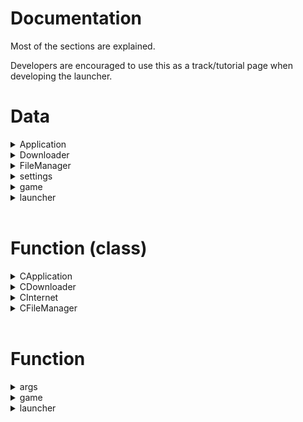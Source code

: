 Documentation
=============

Most of the sections are explained.

Developers are encouraged to use this as a track/tutorial page when developing the launcher.

Data
====

<details><summary>Application</summary>

```c
typedef struct
{
  char* html;
  char* url;
} Page;

static struct ApplicationDefinition
{
  char* path;
  char* name;
  char* icon;
  char* background;
  char* version;
  Page  news;
  Page  help;
} application;

typedef struct
{
  GtkWidget *text_view;
  GAsyncQueue *queue;
  guint source_id;
} LogDisplay;
```

</details>

<details><summary>Downloader</summary>

```c
typedef enum
{
  LWJGL = 0,
  AUTHLIB,
  APACHE_COMMONS_IO,
  APACHE_COMMONS_LANG3,
  GSON,
  GUAVA,
  ICU4J,
  JOPT_SIMPLE,
  LOG4J_CORE,
  LOG4J_API,
  PAULSCODE_CODECJORBIS,
  PAULSCODE_CODECWAV,
  PAULSCODE_JAVA_SOUND,
  PAULSCODE_LWJGL_OPENAL,
  PAULSCODE_SOUND_SYSTEM,
  NETTY_AIO,
  LIBRARY_LAST
} Library;
```

</details>

<details><summary>FileManager</summary>

```c
#define MAX_FM_FILES 10
static struct ArchivedFiles
{ char path[256];
  unsigned char txt;
  FILE* stream;
} file[MAX_FM_FILES];
```

</details>

<details><summary>settings</summary>

```c
typedef struct
{
  struct MCVer
  {
    unsigned char major;
    unsigned char minor;
    unsigned char patch;
  } version;
  char username[16];
  struct MCDir
  {
    char game[128];
    char asset[128];
  } directory;
} MinecraftSettings;
extern MinecraftSettings mc;
```

</details>

<details><summary>game</summary>

```c
char* progress_label_text = "Preparing to download...";
GtkWidget* progress_label;

gint dl_total = 0;
gint dl_current = 0;
```

</details>

<details><summary>launcher</summary>

```c
GtkWidget *window = NULL;
GtkWidget *vbox   = NULL;
GtkWidget *hbox   = NULL,
            *hgrid  = NULL,
              *profile_box      = NULL,
                *version_list     = NULL,
                *settings_button  = NULL,
              *play_box         = NULL,
                *play_button      = NULL,
              *info_box         = NULL,
                *user_entry       = NULL,
                *repository       = NULL;

GtkTextBuffer *logger_text  = NULL,
              *user_text    = NULL;

LogDisplay *logger = NULL;
```

</details>

<br>

Function (class)
================

<details><summary>CApplication</summary>

Private
-------

- `on_window_destroy(GtkWidget* widget, gpointer data)`:<br>
  Quit the application after main window destroy.<br>
  Return type: `void`.

- `set_widget_size(GtkWidget* widget, int size_x, int size_y)`:<br>
  Resize the <b>widget</b> using the provided <b>size</b>.<br>
  Return type: `void`.

- `process_log_messages(LogDisplay *log_display)`:<br>
  Process the log messages in the queue.<br>
  Return type: `gboolean`.

Public
------

- `Box`:<br>
  * `Create(GtkWidget* container, GtkOrientation orientation)`:<br>
    Create a box <b>widget</b> attached to a <b>container</b> with a <b>[GTK orientation](https://docs.gtk.org/gtk3/enum.Orientation.html#members)</b>.<br>
    If a `NULL` is defined for <b>container</b>, it will not attach.<br>
    Return type: `GtkWidget*`.<br>
  * `Resize(GtkWidget* box, int size_x, int size_y)`:<br>
    Same as <b>set_widget_size</b>.<br>
    Return type: `void`.

- `Text`:<br>
  * `Logger(GtkWidget* widget)`:<br>
    Create a read-only log box.<br>
    Return type: `LogDisplay*`.

- `Window`:<br>
  * `Create(const char* window_name, int size_x, int size_y, GtkWindowPosition window_position)`:<br>
    Create window <b>widget</b> based on <b>name</b>, <b>size</b>, and <b>[GTK window position](https://docs.gtk.org/gtk3/enum.WindowPosition.html#members)</b>.<br>
    First window will be treated as main window.<br>
    Return type: `GtkWidget*`.<br>
  * `Resize(GtkWidget* box, int size_x, int size_y)`:<br>
    Same as <b>set_widget_size</b>.<br>
    Return type: `void`.<br>
  * `SetIcon(GtkWidget* window, const char* filepath)`:<br>
    Set the application icon, from a <b>file path</b>.<br>
    Return type: `void`.<br>
  * `SetBackground(GtkWidget* window, const char* filepath)`:<br>
    Set the background image, from a <b>file path</b>, forcing the size to `96x96`.<br>
    Return type: `void`.

- `Initialise(int argc, char** argv)`:<br>
  Start GTK application.<br>
  Return type: `void`.

- `Loop(void)`:<br>
  Avoid closing the application while main window is still running.<br>
  Return type: `void`.

</details>

<details><summary>CDownloader</summary>

Private
-------

- `extract_response_url(const char *data)`:<br>
  Get the <b>hash</b> URL from response data.<br>
  Return type: `char*`.

Public
------

- `FindGame(const char* version, const char* type, int force)`:<br>
  Get Minecraft <b>client</b> from server.<br>
  Return type: `void`.

- `FindLibrary(Library library, const char* version)`:<br>
  Get Minecraft libraries from server, based on the game version.<br>
  Return type: `void`.

</details>

<details><summary>CInternet</summary>

Private
-------

- `write_data(void* contents, int size, int nmemb, FILE* file)`:<br>
  Handler for <b>CURL_WRITEDATA</b> to write received data to a file.<br>
  Return type: `int`.


Public
------

- `HandleData(const char* filepath, const char* url)`:<br>
  Output received data to a <b>file</b>.<br>
  Return type: `unsigned char`.

</details>

<details><summary>CFileManager</summary>

Private
-------

They are same variants of `stdio.h`, but cross-platform.

Public
------

- `Validate(const char* filepath)`:<br>
  Check if the file exists.<br>
  Return type: `int`.

- `OpenFile(const char* filepath, const char* mode)`:<br>
  Open file to a <b>file array</b>.<br>
  Return type: `int`.

- `Read(int fd, const char* buf, int len)`:<br>
  `_fread((void*)buf, 1, len, fd);`<br>
  Return type: `int`.

- `Write(int fd, const char* buf, int len)`:<br>
  `_fwrite((void*)buf, 1, len, fd);`<br>
  Return type: `int`.

- `Seek(int fd, int offset, int whence)`:<br>
  `!!_fseek(fd, offset, whence);`<br>
  Return type: `unsigned char`.

- `ReadLine(int fd, char* buf, int len)`:<br>
  `_fgets(buf, len, fd) != NULL;`<br>
  Return type: `unsigned char`.

- `CloseFile(int fd)`:<br>
  Close file from <b>file array</b>.<br>
  Return type: `int`.

- `GetError(int fd)`:<br>
  Check if the <b>end</b> of the file has reached.<br>
  Return type: `int`.

- `Stream(int fd)`:<br>
  Return the <b>file stream</b> of <b>file array</b>.<br>
  Return type: `FILE*`.

- `Copy(int fd1, int fd2)`:<br>
  Copy contents of `fd1` to `fd2`.<br>
  Return type: `void`.

- `CopyFromPath(const char* filepath1, const char* filepath2)`:<br>
  Same as `Copy`, but instead uses a <b>file path</b>.<br>
  Return type: `void`.

- `Flush(int fd)`:<br>
  Empty file position in <b>file array</b> and remove it from system.<br>
  Return type: `void`.

- `ReadFile(int fd)`:<br>
  Return file content from file positioned in <b>file array</b>.
  Return type: `char*`.

- `ReadFileFromPath(const char* filepath)`:<br>
  Same as `ReadFile`, but instead uses a <b>file path</b>.<br>
  Return type: `char*`.

</details>

<br>

Function
========

<details><summary>args</summary>

Private
-------

- `help(void)`:<br>
  Output useful <b>information</b> about `LegaC`.<br>
  Return type: `void`.

Public
------

- `parse_arguments(int argc, char* argv[])`:<br>
  Handle flags and/or arguments into intern events.<br>
  Return type: `unsigned char`.

- `download_libraries(Library library, const char* version)`:<br>
  Download game <b>libraries based on</b> provided <b>version</b>.<br>
  Return type: `unsigned char`.

- `download_game(const char* version, unsigned char from_gtk)`:<br>
  Download game <b>client based on</b> provided <b>version</b>.<br>
  Return type: `unsigned char`.

</details>

<details><summary>game</summary>

Private
-------

- `play_game(const char* mc_version, const char* mc_username, const char* mc_gamedir, const char* mc_class)`:<br>
  Build the <b>JavaVM script</b> to launch the game.<br>
  Return type: `void`.

- `log_message(LogDisplay *logger, const gchar *message)`:<br>
  Write text to `logger` display.<br>
  Return type: `void`.

- `update_progress_bar(gpointer progress_bar)`:<br>
  Update `progress_bar` widget.<br>
  Return type: `void`.

- `download_library(Library library)`:<br>
  Download the pointed <b>library</b> `Library`.<br>
  Return type: `unsigned char`.

Public
------

- `gameLogWindow(gpointer data)`:<br>
  Handle log window to `logger`.<br>
  Return type: `void`.

- `initialise_game(gpointer data)`:<br>
  Launch game after pressing the <b>Play</b> button.
  Return type: `void`.

</details>

<details><summary>launcher</summary>

Private
-------

- `on_version_choose(GtkWidget* widget, gpointer data)`:<br>
  Assign game version to <b>intern game data</b>.<br>
  Return type: `void`.

- `on_click_open_website(GtkWidget* widget, gpointer data)`:<br>
  Open website URL <b>after clicking a button</b>.<br>
  Return type: `void`.

- `on_username_changed(GtkWidget* widget, gpointer data)`:<br>
  Assign user name to <b>intern game data</b>.<br>
  Return type: `void`.

- `onLogWindow(GtkWidget* widget, LogDisplay* log_display)`:<br>
  Handle log window on a separate thread.<br>
  Return type: `void`.

- `on_play_clicked(GtkWidget* widget, LogDisplay* log_display)`:<br>
  Handle <b>Play</b> button <b>click event</b> on a separate thread.<br>
  Return type: `void`.

- `InitialiseWindow(const char* window_name, const char* window_icon, const char* window_background, int size_x, int size_y, GtkWindowPosition window_position)`:<br>
  Create launcher window.<br>
  Return type: `void`.

- `CreateHeader(void)`:<br>
  Create launcher header.<br>
  Return type: `void`.

- `CreateDocker(void)`:<br>
  Create launcher docker.<br>
  Return type: `void`.

Public
------

- `startApplication(int argc, char** argv)`:<br>
  Handle application start based on console arguments.<br>
  Return type: `void`.

</details>

